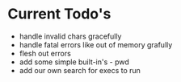 # Current Todo's
* handle invalid chars gracefully
* handle fatal errors like out of memory grafully
* flesh out errors
* add some simple built-in's - pwd
* add our own search for execs to run

